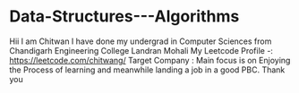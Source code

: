 # Data-Structures---Algorithms
Hii I am Chitwan 
I have done my undergrad in Computer Sciences from Chandigarh Engineering College Landran Mohali 
My Leetcode Profile -: https://leetcode.com/chitwang/
Target Company : Main focus is on Enjoying the Process of learning and meanwhile landing a job in a good PBC.
Thank you 

